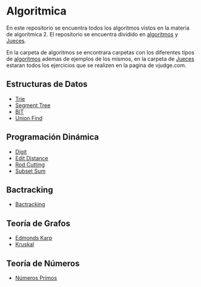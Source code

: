 # Algoritmica
En este repositorio se encuentra todos los algoritmos vistos en la materia de algoritmica 2.
El repositorio se encuentra dividido en [algoritmos](https://github.com/TDVCool123/Algoritmica-II/tree/main/Algoritmos) y [Jueces](https://github.com/TDVCool123/Algoritmica-II/tree/main/Jueces).

En la carpeta de algoritmos se encontrara carpetas con los diferentes tipos de [algoritmos](https://github.com/TDVCool123/Algoritmica-II/tree/main/Algoritmos) ademas de ejemplos de los mismos, en la carpeta de [Jueces](https://github.com/TDVCool123/Algoritmica-II/tree/main/Jueces) estaran todos los ejercicios que se realizen en la pagina de vjudge.com.

## Estructuras de Datos
-  [Trie](https://github.com/TDVCool123/Algoritmica-II/tree/main/Algoritmos/Estructura_De_Datos/Trie)
-  [Segment Tree](https://github.com/TDVCool123/Algoritmica-II/tree/main/Algoritmos/Estructura_De_Datos/Segment%20Tree)
-  [BIT](https://github.com/TDVCool123/Algoritmica-II/tree/main/Algoritmos/Estructura_De_Datos/BIT)
-  [Union Find](https://github.com/TDVCool123/Algoritmica-II/tree/main/Algoritmos/Estructura_De_Datos/Union_Find)


## Programación Dinámica
-  [Digit](https://github.com/TDVCool123/Algoritmica-II/tree/main/Algoritmos/Programacion_Dinamica/Digit)
-  [Edit Distance](https://github.com/TDVCool123/Algoritmica-II/tree/main/Algoritmos/Programacion_Dinamica/Edit_Distance)
-  [Rod Cutting](https://github.com/TDVCool123/Algoritmica-II/tree/main/Algoritmos/Programacion_Dinamica/Rod_Cutting)
-  [Subset Sum]()

## Bactracking
-  [Bactracking](https://github.com/TDVCool123/Algoritmica-II/tree/main/Algoritmos/Bactracking)

## Teoría de Grafos
-  [Edmonds Karp]()
-  [Kruskal]()

## Teoría de Números
-  [Números Primos]()
